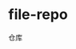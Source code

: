 <!--
 * @Author: Delta_Zheng Delta_Zheng@wistronits.com
 * @Date: 2023-01-10 15:31:05
 * @LastEditors: Delta_Zheng Delta_Zheng@wistronits.com
 * @LastEditTime: 2023-01-12 16:31:57
 * @FilePath: \file-repo\README.md
 * @Description: 
 * 
-->
# file-repo
仓库

